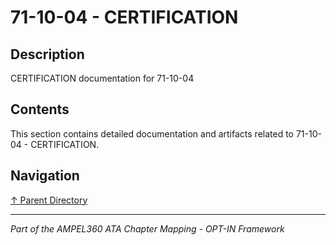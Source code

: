 # 71-10-04 - CERTIFICATION

## Description

CERTIFICATION documentation for 71-10-04

## Contents

This section contains detailed documentation and artifacts related to 71-10-04 - CERTIFICATION.

## Navigation

[↑ Parent Directory](../README.md)

---

*Part of the AMPEL360 ATA Chapter Mapping - OPT-IN Framework*
